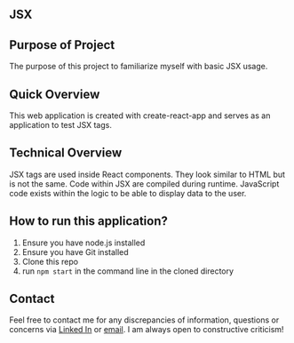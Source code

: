 ## JSX

## Purpose of Project

The purpose of this project to familiarize myself with basic JSX usage.

## Quick Overview

This web application is created with create-react-app and serves as an application to test JSX tags.

## Technical Overview

JSX tags are used inside React components. They look similar to HTML but is not the same. Code within JSX are compiled during runtime. JavaScript code exists within the logic to be able to display data to the user.

## How to run this application?
1) Ensure you have node.js installed
2) Ensure you have Git installed
3) Clone this repo
4) run `npm start` in the command line in the cloned directory

## Contact

Feel free to contact me for any discrepancies of information, questions or concerns via [Linked In](https://www.linkedin.com/in/kevin-ma-9145a8110) or [email](mailto:kevin@kevin-ma.com). I am always open to constructive criticism!
